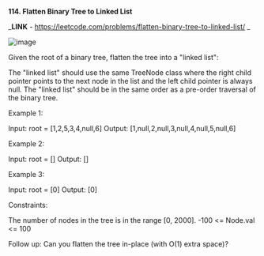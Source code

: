 **114. Flatten Binary Tree to Linked List**

_**LINK** - https://leetcode.com/problems/flatten-binary-tree-to-linked-list/ _

![image](https://user-images.githubusercontent.com/92528845/185729291-9496e47a-61ae-483e-8f97-e6b3a42cf9b5.png)

Given the root of a binary tree, flatten the tree into a "linked list":

The "linked list" should use the same TreeNode class where the right child pointer points to the next node in the list and the left child pointer is always null.
The "linked list" should be in the same order as a pre-order traversal of the binary tree.
 

Example 1:

Input: root = [1,2,5,3,4,null,6]
Output: [1,null,2,null,3,null,4,null,5,null,6]


Example 2:

Input: root = []
Output: []


Example 3:

Input: root = [0]
Output: [0]
 

Constraints:

The number of nodes in the tree is in the range [0, 2000].
-100 <= Node.val <= 100
 

Follow up: Can you flatten the tree in-place (with O(1) extra space)?
